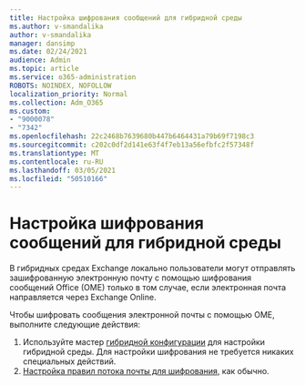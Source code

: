 ```yaml
---
title: Настройка шифрования сообщений для гибридной среды
ms.author: v-smandalika
author: v-smandalika
manager: dansimp
ms.date: 02/24/2021
audience: Admin
ms.topic: article
ms.service: o365-administration
ROBOTS: NOINDEX, NOFOLLOW
localization_priority: Normal
ms.collection: Adm_O365
ms.custom:
- "9000078"
- "7342"
ms.openlocfilehash: 22c2468b7639680b447b6464431a79b69f7198c3
ms.sourcegitcommit: c202c0df2d141e63f4f7eb13a56efbfc2f57348f
ms.translationtype: MT
ms.contentlocale: ru-RU
ms.lasthandoff: 03/05/2021
ms.locfileid: "50510166"
---
```

# <a name="configure-message-encryption-for-a-hybrid-environment"></a>Настройка шифрования сообщений для гибридной среды

В гибридных средах Exchange локально пользователи могут отправлять зашифрованную электронную почту с помощью шифрования сообщений Office (OME) только в том случае, если электронная почта направляется через Exchange Online.

Чтобы шифровать сообщения электронной почты с помощью OME, выполните следующие действия:

1. Используйте мастер [гибридной конфигурации](https://docs.microsoft.com/Exchange/hybrid-configuration-wizard) для настройки гибридной среды. Для настройки шифрования не требуется никаких специальных действий.
2. [Настройка правил потока почты для шифрования,](https://docs.microsoft.com/microsoft-365/compliance/define-mail-flow-rules-to-encrypt-email) как обычно.


